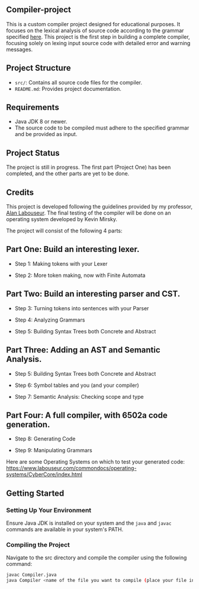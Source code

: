 ## Compiler-project

This is a custom compiler project designed for educational purposes. It focuses on the lexical analysis of source code according to the grammar specified [here](https://www.labouseur.com/courses/compilers/grammar.pdf). This project is the first step in building a complete compiler, focusing solely on lexing input source code with detailed error and warning messages.

## Project Structure

- `src/`: Contains all source code files for the compiler.
- `README.md`: Provides project documentation.

## Requirements

- Java JDK 8 or newer.
- The source code to be compiled must adhere to the specified grammar and be provided as input.

## Project Status
The project is still in progress. The first part (Project One) has been completed, and the other parts are yet to be done.

## Credits
This project is developed following the guidelines provided by my professor, [Alan Labouseur](https://www.labouseur.com/). The final testing of the compiler will be done on an operating system developed by Kevin Mirsky.

The project will consist of the following 4 parts:

## Part One: Build an interesting lexer.

- Step 1: Making tokens with your Lexer

- Step 2: More token making, now with Finite Automata

## Part Two: Build an interesting parser and CST.

- Step 3: Turning tokens into sentences with your Parser

- Step 4: Analyzing Grammars

- Step 5: Building Syntax Trees both Concrete and Abstract

## Part Three: Adding an AST and Semantic Analysis.

- Step 5: Building Syntax Trees both Concrete and Abstract

- Step 6: Symbol tables and you (and your compiler)

- Step 7: Semantic Analysis: Checking scope and type

## Part Four: A full compiler, with 6502a code generation.

- Step 8: Generating Code

- Step 9: Manipulating Grammars

Here are some Operating Systems on which to test your generated code: https://www.labouseur.com/commondocs/operating-systems/CyberCore/index.html

## Getting Started

### Setting Up Your Environment

Ensure Java JDK is installed on your system and the `java` and `javac` commands are available in your system's PATH.

### Compiling the Project

Navigate to the src directory and compile the compiler using the following command:

```bash
javac Compiler.java
java Compiler <name of the file you want to compile (place your file in the testcases folder)>
```
